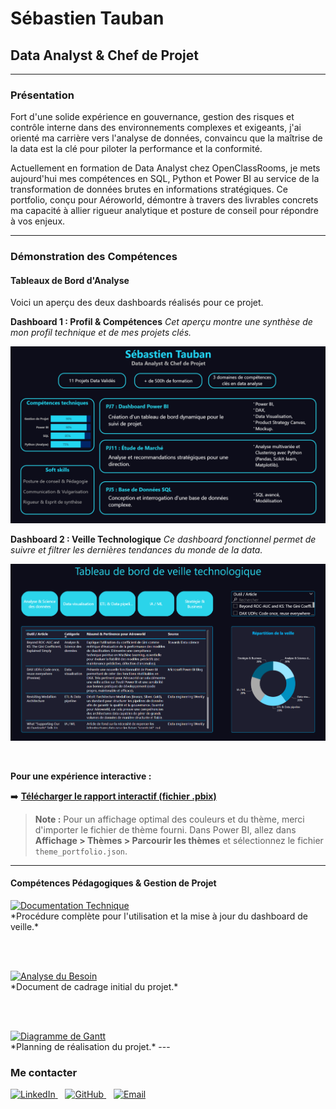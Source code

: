 # Sébastien Tauban
## Data Analyst & Chef de Projet

---

### Présentation
Fort d'une solide expérience en gouvernance, gestion des risques et contrôle interne dans des environnements complexes et exigeants, j'ai orienté ma carrière vers l'analyse de données, convaincu que la maîtrise de la data est la clé pour piloter la performance et la conformité.

Actuellement en formation de Data Analyst chez OpenClassRooms, je mets aujourd'hui mes compétences en SQL, Python et Power BI au service de la transformation de données brutes en informations stratégiques. Ce portfolio, conçu pour Aéroworld, démontre à travers des livrables concrets ma capacité à allier rigueur analytique et posture de conseil pour répondre à vos enjeux.

---

### Démonstration des Compétences

#### Tableaux de Bord d'Analyse

Voici un aperçu des deux dashboards réalisés pour ce projet.

**Dashboard 1 : Profil & Compétences**
*Cet aperçu montre une synthèse de mon profil technique et de mes projets clés.*

![Dashboard Profil & Compétences](dashboard-profil.png)

**Dashboard 2 : Veille Technologique**
*Ce dashboard fonctionnel permet de suivre et filtrer les dernières tendances du monde de la data.*

![Dashboard Veille Technologique](dashboard-veille.png)

<br/>

**Pour une expérience interactive :**

➡️ **[Télécharger le rapport interactif (fichier .pbix)](Dashboard.pbix)**

> **Note :** Pour un affichage optimal des couleurs et du thème, merci d'importer le fichier de thème fourni. Dans Power BI, allez dans **Affichage > Thèmes > Parcourir les thèmes** et sélectionnez le fichier `theme_portfolio.json`.

---

#### Compétences Pédagogiques & Gestion de Projet

<a href="Documentation.pdf">
  <img src="https://img.shields.io/badge/-Lire%20la%20Documentation%20Technique-0077B5?style=for-the-badge" alt="Documentation Technique">
</a>
<br/>*Procédure complète pour l'utilisation et la mise à jour du dashboard de veille.*

<br/><br/>

<a href="Analyse%20du%20besoin%20client.pdf">
  <img src="https://img.shields.io/badge/-Consulter%20l'Analyse%20du%20Besoin-28A745?style=for-the-badge" alt="Analyse du Besoin">
</a>
<br/>*Document de cadrage initial du projet.*

<br/><br/>

<a href="Gantt.png">
  <img src="https://img.shields.io/badge/-Voir%20le%20Diagramme%20de%20Gantt-6c757d?style=for-the-badge" alt="Diagramme de Gantt">
</a>
<br/>*Planning de réalisation du projet.*
---

### Me contacter

<a href="https://www.linkedin.com/in/sébastien-tauban-2462846/">
  <img src="https://img.shields.io/badge/LinkedIn-0077B5?style=for-the-badge&logo=linkedin&logoColor=white" alt="LinkedIn">
</a>
&nbsp;&nbsp;
<a href="https://github.com/SebastienTauban">
  <img src="https://img.shields.io/badge/GitHub-181717?style=for-the-badge&logo=github&logoColor=white" alt="GitHub">
</a>
&nbsp;&nbsp;
<a href="mailto:sebastien.tauban@gmail.com">
  <img src="https://img.shields.io/badge/Gmail-D14836?style=for-the-badge&logo=gmail&logoColor=white" alt="Email">
</a>
